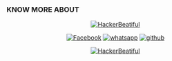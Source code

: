  
### KNOW MORE ABOUT
<p align="center"><a href="https://github.com/HackerBeatiful"><img title="HackerBeatiful" src="https://github-readme-stats.vercel.app/api?username=HackerBeatiful&show_icons=true&include_all_commits=true&theme=chartreuse-dark&cache_seconds=3200"></a>
</p>

<p align="center">
<a href="https://www.facebook.com/hekerbeatiful"><img title="Facebook" src="https://img.shields.io/badge/Facebook-black?style=for-the-badge&logo=Facebook"></a>
<a href="https://wa.me/6285811309493"><img title="whatsapp" src="https://img.shields.io/badge/whatsapp-black?style=for-the-badge&logo=whatsapp"></a>
<a href="https://github.com/HackerBeatiful"><img title="github" src="https://img.shields.io/badge/github-black?style=for-the-badge&logo=github"></a>
<p align="center"></p>

<p align="center">
<a href="https://github.com/HackerBeatiful"><img title="HackerBeatiful" src="https://github-readme-stats.vercel.app/api/top-langs/?username=HackerBeatiful&layout=compact"></a>
</p>
